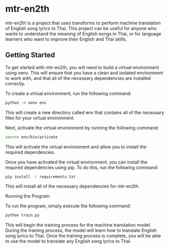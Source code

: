 # mtr-en2th

mtr-en2th is a project that uses transforms to perform machine translation of English song lyrics to Thai. This project can be useful for anyone who wants to understand the meaning of English songs in Thai, or for language learners who want to improve their English and Thai skills.

## Getting Started

To get started with mtr-en2th, you will need to build a virtual environment using venv. This will ensure that you have a clean and isolated environment to work with, and that all of the necessary dependencies are installed correctly.

To create a virtual environment, run the following command:

```bash
python -m venv env
```

This will create a new directory called env that contains all of the necessary files for your virtual environment.

Next, activate the virtual environment by running the following command:

```bash
source env/bin/activate
```
This will activate the virtual environment and allow you to install the required dependencies.

Once you have activated the virtual environment, you can install the required dependencies using pip. To do this, run the following command:

```bash
pip install -r requirements.txt
```

This will install all of the necessary dependencies for mtr-en2th.

Running the Program

To run the program, simply execute the following command:

```bash
python train.py
```

This will begin the training process for the machine translation model. During the training process, the model will learn how to translate English song lyrics to Thai. Once the training process is complete, you will be able to use the model to translate any English song lyrics to Thai.
